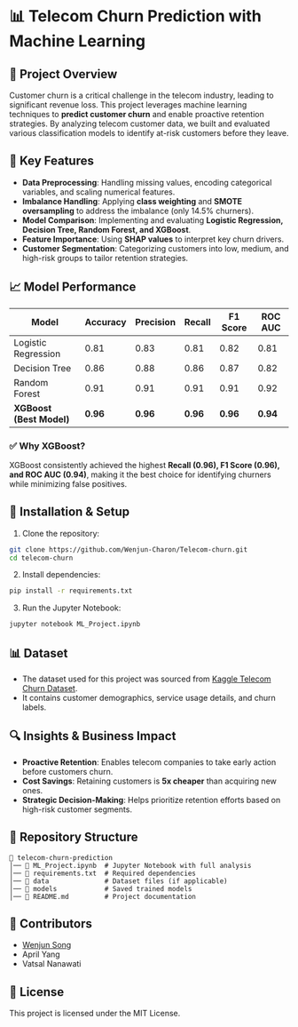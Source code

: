 # 📊 Telecom Churn Prediction with Machine Learning
## 📌 Project Overview 
Customer churn is a critical challenge  in the telecom industry, leading to significant revenue loss. This project leverages machine learning techniques to **predict customer churn** and enable proactive retention strategies. By analyzing telecom customer data, we built and evaluated various classification models to identify at-risk customers before they leave.

## 🚀 Key Features
- **Data Preprocessing**: Handling missing values, encoding categorical variables, and scaling numerical features.  
- **Imbalance Handling**: Applying **class weighting** and **SMOTE oversampling** to address the imbalance (only 14.5% churners).  
- **Model Comparison**: Implementing and evaluating **Logistic Regression, Decision Tree, Random Forest, and XGBoost**.  
- **Feature Importance**: Using **SHAP values** to interpret key churn drivers.  
- **Customer Segmentation**: Categorizing customers into low, medium, and high-risk groups to tailor retention strategies.

## 📈 Model Performance  
| Model            | Accuracy | Precision | Recall | F1 Score | ROC AUC |
|-----------------|----------|------------|--------|----------|---------|
| Logistic Regression | 0.81 | 0.83 | 0.81 | 0.82 | 0.81 |
| Decision Tree    | 0.86 | 0.88 | 0.86 | 0.87 | 0.82 |
| Random Forest   | 0.91 | 0.91 | 0.91 | 0.91 | 0.92 |
| **XGBoost (Best Model)** | **0.96** | **0.96** | **0.96** | **0.96** | **0.94** |


### ✅ Why XGBoost?
XGBoost consistently achieved the highest **Recall (0.96), F1 Score (0.96), and ROC AUC (0.94)**, making it the best choice for identifying churners while minimizing false positives.

## 🔧 Installation & Setup  
1. Clone the repository:  
 ```bash
 git clone https://github.com/Wenjun-Charon/Telecom-churn.git
 cd telecom-churn
 ```
2. Install dependencies:
```bash
pip install -r requirements.txt
```
3. Run the Jupyter Notebook:
```bash
jupyter notebook ML_Project.ipynb
```
## 📊 Dataset  
- The dataset used for this project was sourced from [Kaggle Telecom Churn Dataset](https://www.kaggle.com/datasets/mnassrib/telecom-churn-datasets).  
- It contains customer demographics, service usage details, and churn labels.  

## 🔍 Insights & Business Impact  
- **Proactive Retention**: Enables telecom companies to take early action before customers churn.  
- **Cost Savings**: Retaining customers is **5x cheaper** than acquiring new ones.  
- **Strategic Decision-Making**: Helps prioritize retention efforts based on high-risk customer segments.  

## 📂 Repository Structure
```
📂 telecom-churn-prediction  
│── 📄 ML_Project.ipynb  # Jupyter Notebook with full analysis  
│── 📄 requirements.txt  # Required dependencies  
│── 📂 data              # Dataset files (if applicable)  
│── 📂 models            # Saved trained models  
│── 📄 README.md         # Project documentation
```

## 🤝 Contributors  
- [Wenjun Song](https://github.com/Wenjun-Charon)  
- April Yang  
- Vatsal Nanawati

## 📜 License
This project is licensed under the MIT License.
